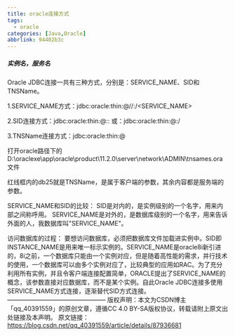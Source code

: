 ```yaml
---
title: oracle连接方式
tags:
  - oracle
categories: [Java,Oracle]
abbrlink: 94402b3c
---
```

##### 实例名，服务名



Oracle JDBC连接一共有三种方式，分别是：SERVICE_NAME、SID和TNSName。

1.SERVICE_NAME方式：jdbc:oracle:thin:@//<host>:<port>/<SERVICE_NAME>  

2.SID连接方式：jdbc:oracle:thin:@<host>:<port>:<SID> 
                    或：jdbc:oracle:thin:@<host>:<port>/<SID>

3.TNSName连接方式：jdbc:oracle:thin:@<TNSName>

打开oracle路径下的D:\oraclexe\app\oracle\product\11.2.0\server\network\ADMIN\tnsames.ora文件



红线框内的db25就是TNSName，是属于客户端的参数，其余内容都是服务端的参数。

SERVICE_NAME和SID的比较：
    SID是对内的，是实例级别的一个名字，用来内部之间称呼用。
    SERVICE_NAME是对外的，是数据库级别的一个名字，用来告诉外面的人，我数据库叫"SERVICE_NAME"。

访问数据库的过程：
要想访问数据库，必须把数据库文件加载进实例中。SID即INSTANCE_NAME是用来唯一标示实例的。SERVICE_NAME是oracle8i新引进的，8i之前，一个数据库只能由一个实例对应，但是随着高性能的需求，并行技术的使用，一个数据库可以由多个实例对应了，比较典型的应用如RAC。为了充分利用所有实例，并且令客户端连接配置简单，ORACLE提出了SERVICE_NAME的概念，该参数直接对应数据库，而不是某个实例。自此Oracle JDBC连接多使用SERVICE_NAME方式连接，逐渐替代SID方式连接。
————————————————
版权声明：本文为CSDN博主「qq_40391559」的原创文章，遵循CC 4.0 BY-SA版权协议，转载请附上原文出处链接及本声明。
原文链接：https://blog.csdn.net/qq_40391559/article/details/87936681